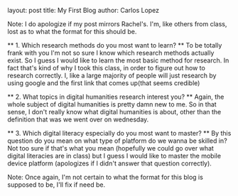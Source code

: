 layout: post
title: My First Blog
author: Carlos Lopez

Note: I do apologize if my post mirrors Rachel's.
I'm, like others from class, lost as to what the 
format for this should be.

** 1. Which research methods do you most want to learn? **
To be totally frank with you I'm not so sure I know which research methods 
actually exist.  So I guess I would like to learn the most basic method for
research.  In fact that's kind of why I took this class, in order to 
figure out how to research correctly.  I, like a large majority of people
will just research by using google and the first link that comes up(that seems credible)

** 2. What topics in digital humanities research interest you? ** 
Again, the whole subject of digital humanities is pretty damn new to me. So
in that sense, I don't really know what digital humanities is about, other
than the definition that was we went over on wednesday.

** 3. Which digital literacy especially do you most want to master? **
By this question do you mean on what type of platform do we wanna be skilled in?
Not too sure if that's what you mean (hopefully we could go over what digital
literacies are in class) but I guess I would like to master the mobile device
platform (apologizes if I didn't answer that question correctly).

Note: Once again, I'm not certain to what the format
for this blog is supposed to be, I'll fix if need be.
